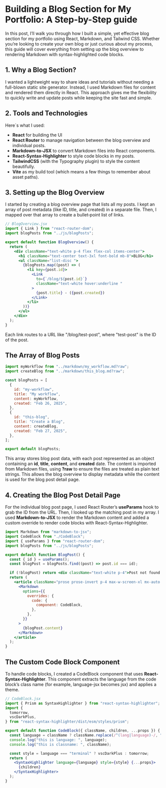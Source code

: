 # Building a Blog Section for My Portfolio: A Step-by-Step guide

In this post, I’ll walk you through how I built a simple, yet effective blog section for my portfolio using React, Markdown, and Tailwind CSS. Whether you’re looking to create your own blog or just curious about my process, this guide will cover everything from setting up the blog overview to rendering Markdown with syntax-highlighted code blocks.

## 1. Why a Blog Section?

I wanted a lightweight way to share ideas and tutorials without needing a full-blown static site generator. Instead, I used Markdown files for content and rendered them directly in React. This approach gives me the flexibility to quickly write and update posts while keeping the site fast and simple.

## 2. Tools and Technologies

Here`s what I used:

- **React** for building the UI
- **React Router** to manage navigation between the blog overview and individual posts.
- **Markdown-to-JSX** to convert Markdown files into React components.
- **React-Syntax-Highlighter** to style code blocks in my posts.
- **TailwindCSS** (with the Typography plugin) to style the content beautifully.
- **Vite** as my build tool (which means a few things to remember about asset paths).

## 3. Setting up the Blog Overview

I started by creating a blog overview page that lists all my posts. I kept an array of post metadata (like ID, title, and created) in a separate file. Then, I mapped over that array to create a bullet‑point list of links.

```jsx
// BlogOverview.jsx
import { Link } from "react-router-dom";
import blogPosts from "../js/blogPosts";

export default function BlogOverview() {
  return (
    <div className="text-white p-4 flex flex-col items-center">
      <h1 className="text-center text-3xl font-bold mb-8">BLOG</h1>
      <ul className="list-disc ">
        {blogPosts.map((post) => (
          <li key={post.id}>
            <Link
              to={`/blog/${post.id}`}
              className="text-white hover:underline "
            >
              {post.title} - ({post.created})
            </Link>
          </li>
        ))}
      </ul>
    </div>
  );
}
```

Each link routes to a URL like "/blog/test-post", where "test-post" is the ID of the post.

## The Array of Blog Posts

```js
import myWorkflow from "../markdown/my_workflow.md?raw";
import createBlog from "../markdown/this_blog.md?raw";

const blogPosts = [
  {
    id: "my-workflow",
    title: "My workflow",
    content: myWorkflow,
    created: "Feb 26, 2025",
  },
  {
    id: "this-blog",
    title: "Create a Blog",
    content: createBlog,
    created: "Feb 27, 2025",
  },
];

export default blogPosts;
```

This array stores blog post data, with each post represented as an object containing an **id**, **title**, **content**, and **created** date. The content is imported from Markdown files, using **?raw** to ensure the files are treated as plain text strings. This allows the blog overview to display metadata while the content is used for the blog post detail page.

## 4. Creating the Blog Post Detail Page

For the individual blog post page, I used React Router’s **useParams** hook to grab the ID from the URL. Then, I looked up the matching post in my array. I used **Markdown-to-JSX** to render the Markdown content and added a custom override to render code blocks with React-Syntax-Highlighter.

```jsx
import Markdown from "markdown-to-jsx";
import CodeBlock from "./CodeBlock";
import { useParams } from "react-router-dom";
import blogPosts from "../js/blogPosts";

export default function BlogPost() {
  const { id } = useParams();
  const blogPost = blogPosts.find((post) => post.id === id);

  if (!blogPost) return <div className="text-white p-4">Post not found.</div>;
  return (
    <article className="prose prose-invert p-4 max-w-screen-xl mx-auto ">
      <Markdown
        options={{
          overrides: {
            code: {
              component: CodeBlock,
            },
          },
        }}
      >
        {blogPost.content}
      </Markdown>
    </article>
  );
}
```

## The Custom Code Block Component

To handle code blocks, I created a CodeBlock component that uses **React-Syntax-Highlighter**. This component extracts the language from the code block’s class name (for example, language-jsx becomes jsx) and applies a theme.

```jsx
// CodeBlock.jsx
import { Prism as SyntaxHighlighter } from "react-syntax-highlighter";
import {
  tomorrow,
  vscDarkPlus,
} from "react-syntax-highlighter/dist/esm/styles/prism";

export default function CodeBlock({ className, children, ...props }) {
  const language = className ? className.replace(/^(lang|language)-/, "") : "";
  console.log("this is language: ", language);
  console.log("this is classname: ", className);

  const style = language === "terminal" ? vscDarkPlus : tomorrow;
  return (
    <SyntaxHighlighter language={language} style={style} {...props}>
      {children}
    </SyntaxHighlighter>
  );
}
```
